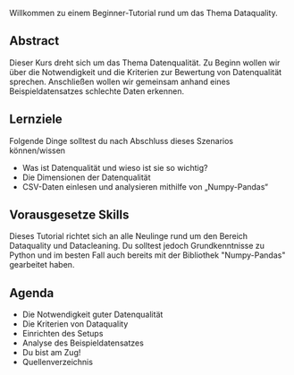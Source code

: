 
Willkommen zu einem Beginner-Tutorial rund um das Thema Dataquality.

## Abstract

Dieser Kurs dreht sich um das Thema Datenqualität. Zu Beginn wollen wir über die Notwendigkeit und die Kriterien
zur Bewertung von Datenqualität sprechen. Anschließen wollen wir gemeinsam anhand eines Beispieldatensatzes schlechte Daten erkennen.


## Lernziele

Folgende Dinge solltest du nach Abschluss dieses Szenarios können/wissen
- Was ist Datenqualität und wieso ist sie so wichtig?
- Die Dimensionen der Datenqualität
- CSV-Daten einlesen und analysieren mithilfe von „Numpy-Pandas“


## Vorausgesetze Skills

Dieses Tutorial richtet sich an alle Neulinge rund um den Bereich Dataquality und Datacleaning. Du solltest jedoch Grundkenntnisse zu Python und im besten Fall auch bereits mit der Bibliothek "Numpy-Pandas" gearbeitet haben.

## Agenda

- Die Notwendigkeit guter Datenqualität
- Die Kriterien von Dataquality
- Einrichten des Setups
- Analyse des Beispieldatensatzes
- Du bist am Zug!
- Quellenverzeichnis






